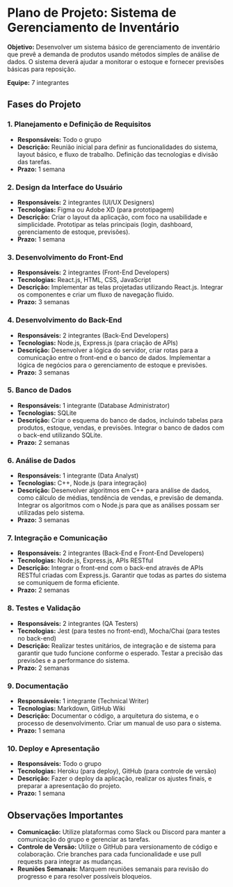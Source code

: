 # Plano de Projeto: Sistema de Gerenciamento de Inventário

**Objetivo:** Desenvolver um sistema básico de gerenciamento de inventário que prevê a demanda de produtos usando métodos simples de análise de dados. O sistema deverá ajudar a monitorar o estoque e fornecer previsões básicas para reposição.

**Equipe:** 7 integrantes

## Fases do Projeto

### 1. Planejamento e Definição de Requisitos
- **Responsáveis:** Todo o grupo
- **Descrição:** Reunião inicial para definir as funcionalidades do sistema, layout básico, e fluxo de trabalho. Definição das tecnologias e divisão das tarefas.
- **Prazo:** 1 semana

### 2. Design da Interface do Usuário
- **Responsáveis:** 2 integrantes (UI/UX Designers)
- **Tecnologias:** Figma ou Adobe XD (para prototipagem)
- **Descrição:** Criar o layout da aplicação, com foco na usabilidade e simplicidade. Prototipar as telas principais (login, dashboard, gerenciamento de estoque, previsões).
- **Prazo:** 1 semana

### 3. Desenvolvimento do Front-End
- **Responsáveis:** 2 integrantes (Front-End Developers)
- **Tecnologias:** React.js, HTML, CSS, JavaScript
- **Descrição:** Implementar as telas projetadas utilizando React.js. Integrar os componentes e criar um fluxo de navegação fluido.
- **Prazo:** 3 semanas

### 4. Desenvolvimento do Back-End
- **Responsáveis:** 2 integrantes (Back-End Developers)
- **Tecnologias:** Node.js, Express.js (para criação de APIs)
- **Descrição:** Desenvolver a lógica do servidor, criar rotas para a comunicação entre o front-end e o banco de dados. Implementar a lógica de negócios para o gerenciamento de estoque e previsões.
- **Prazo:** 3 semanas

### 5. Banco de Dados
- **Responsáveis:** 1 integrante (Database Administrator)
- **Tecnologias:** SQLite
- **Descrição:** Criar o esquema do banco de dados, incluindo tabelas para produtos, estoque, vendas, e previsões. Integrar o banco de dados com o back-end utilizando SQLite.
- **Prazo:** 2 semanas

### 6. Análise de Dados
- **Responsáveis:** 1 integrante (Data Analyst)
- **Tecnologias:** C++, Node.js (para integração)
- **Descrição:** Desenvolver algoritmos em C++ para análise de dados, como cálculo de médias, tendência de vendas, e previsão de demanda. Integrar os algoritmos com o Node.js para que as análises possam ser utilizadas pelo sistema.
- **Prazo:** 3 semanas

### 7. Integração e Comunicação
- **Responsáveis:** 2 integrantes (Back-End e Front-End Developers)
- **Tecnologias:** Node.js, Express.js, APIs RESTful
- **Descrição:** Integrar o front-end com o back-end através de APIs RESTful criadas com Express.js. Garantir que todas as partes do sistema se comuniquem de forma eficiente.
- **Prazo:** 2 semanas

### 8. Testes e Validação
- **Responsáveis:** 2 integrantes (QA Testers)
- **Tecnologias:** Jest (para testes no front-end), Mocha/Chai (para testes no back-end)
- **Descrição:** Realizar testes unitários, de integração e de sistema para garantir que tudo funcione conforme o esperado. Testar a precisão das previsões e a performance do sistema.
- **Prazo:** 2 semanas

### 9. Documentação
- **Responsáveis:** 1 integrante (Technical Writer)
- **Tecnologias:** Markdown, GitHub Wiki
- **Descrição:** Documentar o código, a arquitetura do sistema, e o processo de desenvolvimento. Criar um manual de uso para o sistema.
- **Prazo:** 1 semana

### 10. Deploy e Apresentação
- **Responsáveis:** Todo o grupo
- **Tecnologias:** Heroku (para deploy), GitHub (para controle de versão)
- **Descrição:** Fazer o deploy da aplicação, realizar os ajustes finais, e preparar a apresentação do projeto.
- **Prazo:** 1 semana

## Observações Importantes
- **Comunicação:** Utilize plataformas como Slack ou Discord para manter a comunicação do grupo e gerenciar as tarefas.
- **Controle de Versão:** Utilize o GitHub para versionamento de código e colaboração. Crie branches para cada funcionalidade e use pull requests para integrar as mudanças.
- **Reuniões Semanais:** Marquem reuniões semanais para revisão do progresso e para resolver possíveis bloqueios.
